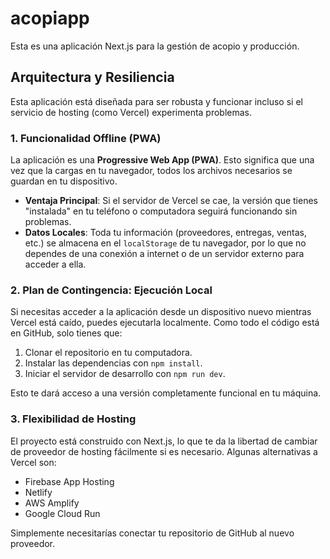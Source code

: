  # acopiapp

Esta es una aplicación Next.js para la gestión de acopio y producción.

## Arquitectura y Resiliencia

Esta aplicación está diseñada para ser robusta y funcionar incluso si el servicio de hosting (como Vercel) experimenta problemas.

### 1. Funcionalidad Offline (PWA)

La aplicación es una **Progressive Web App (PWA)**. Esto significa que una vez que la cargas en tu navegador, todos los archivos necesarios se guardan en tu dispositivo.

*   **Ventaja Principal**: Si el servidor de Vercel se cae, la versión que tienes "instalada" en tu teléfono o computadora seguirá funcionando sin problemas.
*   **Datos Locales**: Toda tu información (proveedores, entregas, ventas, etc.) se almacena en el `localStorage` de tu navegador, por lo que no dependes de una conexión a internet o de un servidor externo para acceder a ella.

### 2. Plan de Contingencia: Ejecución Local

Si necesitas acceder a la aplicación desde un dispositivo nuevo mientras Vercel está caído, puedes ejecutarla localmente. Como todo el código está en GitHub, solo tienes que:

1.  Clonar el repositorio en tu computadora.
2.  Instalar las dependencias con `npm install`.
3.  Iniciar el servidor de desarrollo con `npm run dev`.

Esto te dará acceso a una versión completamente funcional en tu máquina.

### 3. Flexibilidad de Hosting

El proyecto está construido con Next.js, lo que te da la libertad de cambiar de proveedor de hosting fácilmente si es necesario. Algunas alternativas a Vercel son:

*   Firebase App Hosting
*   Netlify
*   AWS Amplify
*   Google Cloud Run

Simplemente necesitarías conectar tu repositorio de GitHub al nuevo proveedor.
